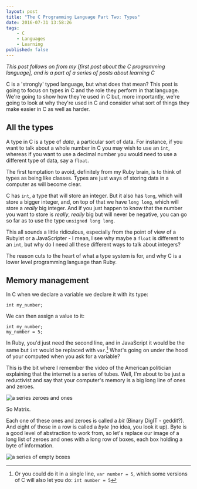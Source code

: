 ```yaml
---
layout: post
title: "The C Programming Language Part Two: Types"
date: 2016-07-31 13:58:26
tags:
    - C
    - Languages
    - Learning
published: false
---
```


_This post follows on from my [first post about the C programming language], and
is a part of a series of posts about learning C_

C is a 'strongly' typed language, but what does that mean? This post is going to
focus on types in C and the role they perform in that language. We're going to
show how they're used in C but, more importantly, we're going to look at why
they're used in C and consider what sort of things they make easier in C as well
as harder.

## All the types

A type in C is a type of _data_, a particular sort of data. For instance, if you
want to talk about a whole number in C you may wish to use an `int`, whereas if
you want to use a decimal number you would need to use a different type of data,
say a `float`.

The first temptation to avoid, definitely from my Ruby brain, is to think of
types as being like classes. Types are just ways of storing data in a computer
as will become clear.

C has `int`, a type that will store an integer. But it also has `long`, which
will store a bigger integer, and, on top of that we have `long long`, which will
store a _really_ big integer. And if you just happen to know that the number you
want to store is _really_, _really_ big but will never be negative, you can go
so far as to use the type `unsigned long long`.

This all sounds a little ridiculous, especially from the point of view of
a Rubyist or a JavaScripter - I mean, I see why maybe a `float` is different to
an `int`, but why do I need all these different ways to talk about integers?

The reason cuts to the heart of what a type system is for, and why C is a lower
level programming language than Ruby.

## Memory management

In C when we declare a variable we declare it with its type:

```clang
int my_number;
```

We can then assign a value to it:

```clang
int my_number;
my_number = 5;
```

In Ruby, you'd just need the second line, and in JavaScript it would be the same
but `int` would be replaced with `var`.[^1] What's going on under the hood of your
computed when you ask for a variable?

This is the bit where I remember the video of the American politician explaining
that the internet is a series of tubes. Well, I'm about to be just a reductivist
and say that your computer's memory is a big long line of ones and zeroes.

![a series zeroes and ones](/images/zeroes-and-ones.png)

So Matrix.

Each one of these ones and zeroes is called a _bit_ (Binary DigIT - geddit?). And
eight of those in a row is called a _byte_ (no idea, you look it up). Byte is
a good level of abstraction to work from, so let's replace our image of a long
list of zeroes and ones with a long row of boxes, each box holding a byte of
information.

![a series of empty boxes](/images/a-series-of-empty-boxes.png)


[^1]: Or you could do it in a single line, `var number = 5`, which some versions of C will also let you do: `int number = 5`

